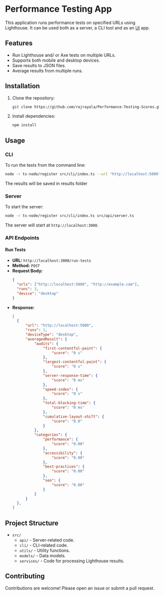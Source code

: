# Performance Testing App

This application runs performance tests on specified URLs using Lighthouse. It can be used both as a server, a CLI tool and as an [UI](ui/README.md) app.

## Features

- Run Lighthouse and/ or Axe tests on multiple URLs.
- Supports both mobile and desktop devices.
- Save results to JSON files.
- Average results from multiple runs.

## Installation

1. Clone the repository:
   ```bash
   git clone https://github.com/rajrayala/Performance-Testing-Scores.git
   ```

2. Install dependencies:
   ```bash
   npm install
   ```

## Usage

### CLI

To run the tests from the command line:
```bash
node -r ts-node/register src/cli/index.ts --url "http://localhost:5000" --runs 3 --device desktop
```

The results will be saved in results folder

### Server

To start the server:
```bash
node -r ts-node/register src/cli/index.ts src/api/server.ts
```

The server will start at `http://localhost:3000`.

### API Endpoints

#### Run Tests

- **URL:** `http://localhost:3000/run-tests`
- **Method:** `POST`
- **Request Body:**
  ```json
  {
    "urls": ["http://localhost:5000", "http://example.com"],
    "runs": 3,
    "device": "desktop"
  }
  ```
- **Response:**
  ```json
  [
    {
        "url": "http://localhost:5000",
        "runs": 1,
        "deviceType": "desktop",
        "averagedResult": {
            "audits": {
                "first-contentful-paint": {
                    "score": "0 s"
                },
                "largest-contentful-paint": {
                    "score": "0 s"
                },
                "server-response-time": {
                    "score": "0 ms"
                },
                "speed-index": {
                    "score": "0 s"
                },
                "total-blocking-time": {
                    "score": "0 ms"
                },
                "cumulative-layout-shift": {
                    "score": "0.0"
                }
            },
            "categories": {
                "performance": {
                    "score": "0.00"
                },
                "accessibility": {
                    "score": "0.00"
                },
                "best-practices": {
                    "score": "0.00"
                },
                "seo": {
                    "score": "0.00"
                }
            }
        }
    },
  ]
  ```

## Project Structure

- `src/`
  - `api/` - Server-related code.
  - `cli/` - CLI-related code.
  - `utils/` - Utility functions.
  - `models/` - Data models.
  - `services/` - Code for processing Lighthouse results.

## Contributing

Contributions are welcome! Please open an issue or submit a pull request.
